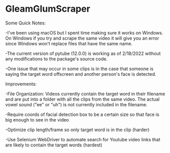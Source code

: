 # GleamGlumScraper

Some Quick Notes:

-I've been using macOS but I spent time making sure it works on Windows. 
On Windows if you try and scrape the same video it will give you an error since Windows won't replace files that have the same name.

-The current version of pytube (12.0.0) is working as of 2/18/2022 without any modifications to the package's source code. 

-One issue that may occur in some clips is in the case that someone is saying the target word offscreen and another person's face is detected. 


Improvements:

-File Organization: Videos currently contain the target word in their filename and are put into a folder with all the clips from the same video.
The actual vowel sound ("ee" or "uh") is not currently included in the filename. 

-Require coords of facial detection box to be a certain size so that face is big enough to see in the video

-Optimize clip length/frame so only target word is in the clip (harder)

-Use Selenium WebDriver to automate search for Youtube video links that are likely to contain the target words (hardest)
